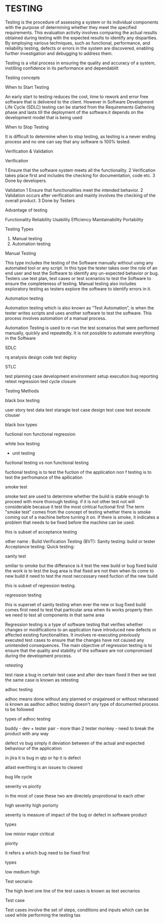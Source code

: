 # TESTING

Testing is the procedure of assessing a system or its individual components with the purpose of determining whether they meet the specified requirements. This evaluation activity involves comparing the actual results obtained during testing with the expected results to identify any disparities. By employing various techniques, such as functional, performance, and reliability testing, defects or errors in the system are discovered, enabling further investigation and debugging to address them.

Testing is a vital process in ensuring the quality and accuracy of a system, instilling confidence in its performance and dependabilit


Testing concepts

When to Start Testing

An early start to testing reduces the cost, time to rework and error free software that is delivered to the client. However in Software Development Life Cycle (SDLC) testing can be started from the Requirements Gathering phase and lasts till the deployment of the software.it depends on the development model that is being used

When to Stop Testing

It is difficult to determine when to stop testing, as testing is a never ending process and no one can say that any software is 100% tested.

Verification & Validation

Verification

1 Ensure that the software system meets all the functionality.
2 Verification takes place first and includes the checking for documentation, code etc.
3 Done by developers.

Validation
1 Ensure that functionalities meet the intended behavior.
2 Validation occurs after verification and mainly involves the checking of the overall product.
3 Done by Testers

Advantage of testing

 Functionality
 Reliability
 Usability
 Efficiency
 Maintainability
 Portability

Testing Types

1. Manual testing
2. Automation testing

Manual Testing

This type includes the testing of the Software manually without using any automated tool or any script.
In this type the tester takes over the role of an end user and test the Software to identify any un-expected behavior or bug.
Testers use test plan, test cases or test scenarios to test the Software to ensure the completeness of testing. Manual testing also includes exploratory testing as testers explore the software to identify errors in it.


Automation testing

Automation testing which is also known as “Test Automation”, is when the tester writes scripts and uses another software to test the software. This process involves automation of a manual process. 

Automation Testing is used to re-run the test scenarios that were performed manually, quickly and repeatedly. It is not possible to automate everything in the Software




SDLC

rq analysis
design
code
test
deploy

STLC

test planning
case development
environment setup
execution
bug reporting
retest
regression
test cycle closure


Testing Methods

<Blackbox><whitebox><graybox>

black box testing

user story
test data
test staragie
test case design
test case
test exceute
clouser

black box types
 
fuctional
non functional
regression


white box testing 
* unit testing

fuctional testing vs non functional testing

fuctional testing is to test the fuction of the application 
non f testing is to test the perfromance of the apllication

smoke test

smoke test are used to determine whether the build is stable enough to proceed with more thorough testing. if it is not other test not will considerable becasue it test the most ciritical fuctional first
The term "smoke test" comes from the concept of testing whether there is smoke coming out of a machine before turning it on. If there is smoke, it indicates a problem that needs to be fixed before the machine can be used.

this is subset of acceptance testing
 
other name :
Build Verification Testing (BVT):
Sanity testing:
bulid or tester Acceptance testing:
Quick testing:

sanity test 

smiliar to smoke but the differance is it test the new build or bug fixed build 
the work is to test the bug area is that fixed are not
then when its come to new build it need to test the  most neccessary need fuction of the new build

this is subset of regression testing.



regression testing

this is superset of sanity testing
when ever the new or bug fixed build comes first need to test that particular area when its works properly then we need to test all components in that same area

Regression testing is a type of software testing that verifies whether changes or modifications to an application have introduced new defects or affected existing functionalities.
It involves re-executing previously executed test cases to ensure that the changes have not caused any unintended consequences. 
The main objective of regression testing is to ensure that the quality and stability of the software are not compromised during the development process.


retesting

test riase a bug in certain test case and after dev team fixed it then we test the same case is known as retesting


adhoc testing 

adhoc means done without any planned or oragainsed or without reherased is known as aadhoc 
adhoc testing doesn't any type of documented process to be followed
 
types of adhoc testing

buddy - dev + tester
pair - more than 2 tester
monkey - need to break the product with any way


defect vs bug 
simply it deviation between of the actual and expected behaviour of the application 

in jiira it is bug
in qtp or hp it is defect

atlast everthing is an issues to cleared


bug life cycle

severity vs piority 

in the most of case these two are directely proprotional to each other

high severity high poriorty



severity is measure of impact of the bug or defect in software product

types

low
minior
major
ciritical

piority

it refers a which bug need to be fixed first

types

low
medium
high


Test secnario 

The high level one line of the test cases is known as test secnarios

Test case

Test cases involve the set of steps, conditions and inputs which can be used while
performing the testing tas









